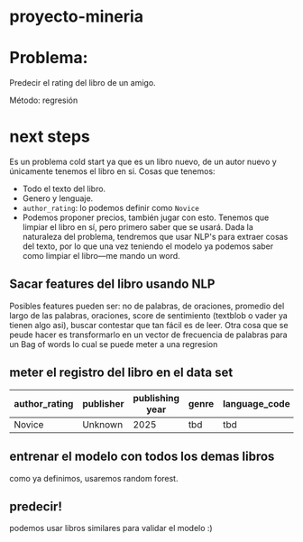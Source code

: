 # proyecto-mineria

# Problema: 
Predecir el rating del libro de un amigo.

Método: regresión 

# next steps 
Es un problema cold start ya que es un libro nuevo, de un autor nuevo y únicamente tenemos el libro en si. 
Cosas que tenemos: 
- Todo el texto del libro. 
- Genero y lenguaje.
- `author_rating`: lo podemos definir como `Novice`
- Podemos proponer precios, también jugar con esto.
Tenemos que limpiar el libro en sí, pero primero saber que se usará. Dada la naturaleza del problema, tendremos que usar NLP's para extraer cosas del texto, por lo que una vez teniendo el modelo ya podemos saber como limpiar el libro—me mando un word.
## Sacar features del libro usando NLP
Posibles features pueden ser: no de palabras, de oraciones, promedio del largo de las palabras, oraciones, score de sentimiento (textblob o vader ya tienen algo asi), buscar contestar que tan fácil es de leer.
Otra cosa que se peude hacer es transformarlo en un vector de frecuencia de palabras para un Bag of words lo cual se puede meter a una regresion 
## meter el registro del libro en el data set

| author_rating | publisher | publishing year | genre | language_code | sale_price | demas |
| ------------- | --------- | --------------- | ----- | ------------- | ---------- | ----- |
| Novice        | Unknown   | 2025            | tbd   | tbd           | tbd        | NaN   |
## entrenar el modelo con todos los demas libros
como ya definimos, usaremos random forest.
## predecir! 
podemos usar libros similares para validar el modelo :) 